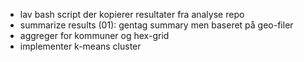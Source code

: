 - lav bash script der kopierer resultater fra analyse repo
- summarize results (01): gentag summary men baseret på geo-filer
- aggreger for kommuner og hex-grid
- implementer k-means cluster